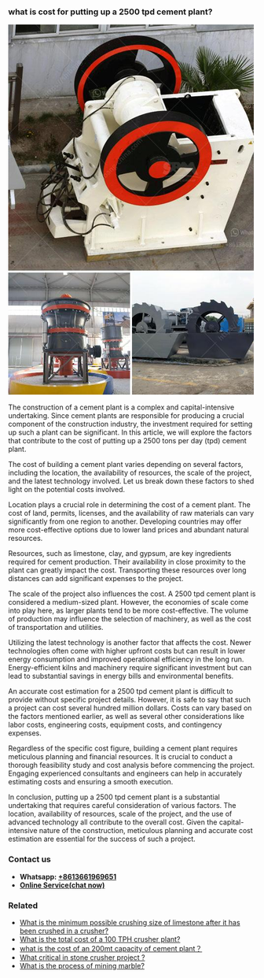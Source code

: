 <h3>what is cost for putting up a 2500 tpd cement plant?</h3><img src='1701744913.jpg' alt=''><p>The construction of a cement plant is a complex and capital-intensive undertaking. Since cement plants are responsible for producing a crucial component of the construction industry, the investment required for setting up such a plant can be significant. In this article, we will explore the factors that contribute to the cost of putting up a 2500 tons per day (tpd) cement plant.</p><p>The cost of building a cement plant varies depending on several factors, including the location, the availability of resources, the scale of the project, and the latest technology involved. Let us break down these factors to shed light on the potential costs involved.</p><p>Location plays a crucial role in determining the cost of a cement plant. The cost of land, permits, licenses, and the availability of raw materials can vary significantly from one region to another. Developing countries may offer more cost-effective options due to lower land prices and abundant natural resources.</p><p>Resources, such as limestone, clay, and gypsum, are key ingredients required for cement production. Their availability in close proximity to the plant can greatly impact the cost. Transporting these resources over long distances can add significant expenses to the project.</p><p>The scale of the project also influences the cost. A 2500 tpd cement plant is considered a medium-sized plant. However, the economies of scale come into play here, as larger plants tend to be more cost-effective. The volume of production may influence the selection of machinery, as well as the cost of transportation and utilities.</p><p>Utilizing the latest technology is another factor that affects the cost. Newer technologies often come with higher upfront costs but can result in lower energy consumption and improved operational efficiency in the long run. Energy-efficient kilns and machinery require significant investment but can lead to substantial savings in energy bills and environmental benefits.</p><p>An accurate cost estimation for a 2500 tpd cement plant is difficult to provide without specific project details. However, it is safe to say that such a project can cost several hundred million dollars. Costs can vary based on the factors mentioned earlier, as well as several other considerations like labor costs, engineering costs, equipment costs, and contingency expenses.</p><p>Regardless of the specific cost figure, building a cement plant requires meticulous planning and financial resources. It is crucial to conduct a thorough feasibility study and cost analysis before commencing the project. Engaging experienced consultants and engineers can help in accurately estimating costs and ensuring a smooth execution.</p><p>In conclusion, putting up a 2500 tpd cement plant is a substantial undertaking that requires careful consideration of various factors. The location, availability of resources, scale of the project, and the use of advanced technology all contribute to the overall cost. Given the capital-intensive nature of the construction, meticulous planning and accurate cost estimation are essential for the success of such a project.</p><h3>Contact us</h3><ul><li><strong>Whatsapp:&nbsp;<a href="https://wa.me/8613661969651">+8613661969651</a></strong></li><li><a href="https://swt.shibang-china.com/?git&amp;zhl&amp;what is cost for putting up a 2500 tpd cement plant"><strong>Online Service(chat now)</strong></a></li></ul><h3>Related</h3><ul><li><a href='What is the minimum possible crushing size of limestone after it has been crushed in a crusher.md'>What is the minimum possible crushing size of limestone after it has been crushed in a crusher?</a></li><li><a href='What is the total cost of a 100 TPH crusher plant.md'>What is the total cost of a 100 TPH crusher plant?</a></li><li><a href='what is the cost of an 200mt capacity of cement plant？.md'>what is the cost of an 200mt capacity of cement plant？</a></li><li><a href='What critical in stone crusher project .md'>What critical in stone crusher project ?</a></li><li><a href='What is the process of mining marble.md'>What is the process of mining marble?</a></li></ul>